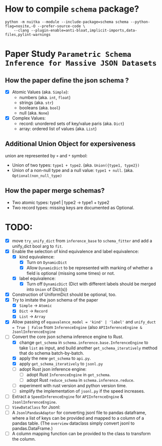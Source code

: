 # How to compile `schema` package?

```
python -m nuitka --module --include-package=schema schema --python-flag=nosite,-O --prefer-source-code \
    --clang --plugin-enable=anti-bloat,implicit-imports,data-files,pylint-warnings
```
# Paper Study `Parametric Schema Inference for Massive JSON Datasets`

## How the paper define the json schema ? 

- [X] Atomic Values (aka. `Simple`):
	- numbers (aka. `int`, `float`)
	- strings (aka. `str`)
	- booleans (aka. `bool`)
	- null (aka. `None`)
- [X] Complex Values:
	- record: unordered sets of key/value paris (aka. `Dict`)
	- array: ordered list of values (aka. `List`)

## Additional Union Object for expersiveness

union are represented by `+` and `*` symbol:
- Union of two types: `type1 + type2`. (aka. `Union({type1, type2})`
- Union of a non-null type and a null value: `type1 + null`. (aka. `Optional(non_null_type)`

## How the paper merge schemas? 

- Two atomic types: type1 | type2 -> type1 + type2
- Two record types: missing keys are documented as Optional. 


# TODO:

- [X] move `try_unify_dict` from `inference_base` to `schema_fitter` and add a unify_dict bool arg to `fit`. 
- [X] Enable the selection of kind equivalence and label equivalence:
	- [X] kind equivalence: 
		-  [X] Turn on `DynamicDict`
		-  [X] Allow `DynamicDict` to be represented with marking of whether a field is optional (missing some times) or not. 
	-  [X] label equivalence:
		-  [X] Turn off `DynamicDict` (Dict with different labels should be merged into `Union` of Dict(s))
- [X] Construction of UniformDict should be optional, too. 
- [X] Try to imitate the json schema of the paper
	- [X] `Simple` -> `Atomic`
	- [X] `Dict` -> `Record`
	- [X] `List` -> `Array`
- [X] Allow passing of `equavalence_model = 'kind' | 'label'` and `unify_duct = True | False` from `InferenceEngine` (also `APIInferenceEngine & JsonlInferenceEngine`
- [ ] Convert the core json schema inference engine to Rust. 
	- [X] change `get_schema` in `schema.inference.base.InferenceEngine` to take `list` as input, and build another `get_schema_iteratively` method that do schema batch-by-batch. 
	- [X] apply the new `get_schema` to `api.py`.
	- [X] apply `get_schema_iteratively` to `jsonl.py`
	- [ ] adopt Rust json inference engine: 
		- [ ] adopt Rust `InferenceEngine` in `get_schema`. 
		- [ ] adopt Rust `reduce_schema` in `schema.inference.reduce`.
	- [ ] experiment with rust version and python version time. 
	- [ ] simplify the implementation of `jsonl.py` if the speed increases.
- [ ] Extract a `SpeedInferenceEngine` for `APIInfernceEngine` & `JsonlInferenceEngine`. 
- [ ] `ViewDataClass` for Jsonl:
- [ ] A `JsonlPandasAdaptor` for converting jsonl file to pandas dataframe, where a list of keys can be provided and mapped to a column of a pandas table. (The `overview` dataclass simply convert jsonl to pandas.DataFrame.) 
- [ ] A column mapping function can be provided to the class to transform the column. 
